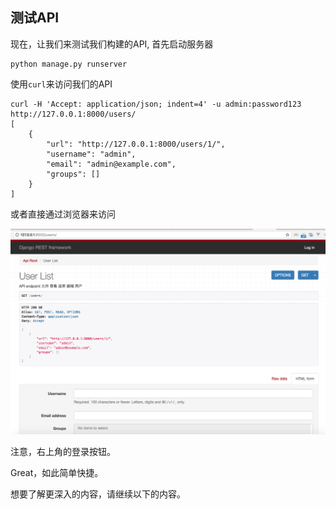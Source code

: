 ## 测试API

现在，让我们来测试我们构建的API, 首先启动服务器
```shell
python manage.py runserver
```

使用```curl```来访问我们的API
```shell
curl -H 'Accept: application/json; indent=4' -u admin:password123 http://127.0.0.1:8000/users/
[
    {
        "url": "http://127.0.0.1:8000/users/1/",
        "username": "admin",
        "email": "admin@example.com",
        "groups": []
    }
]
```

或者直接通过浏览器来访问

![](../images/quick-users.png)

注意，右上角的登录按钮。

Great，如此简单快捷。

想要了解更深入的内容，请继续以下的内容。